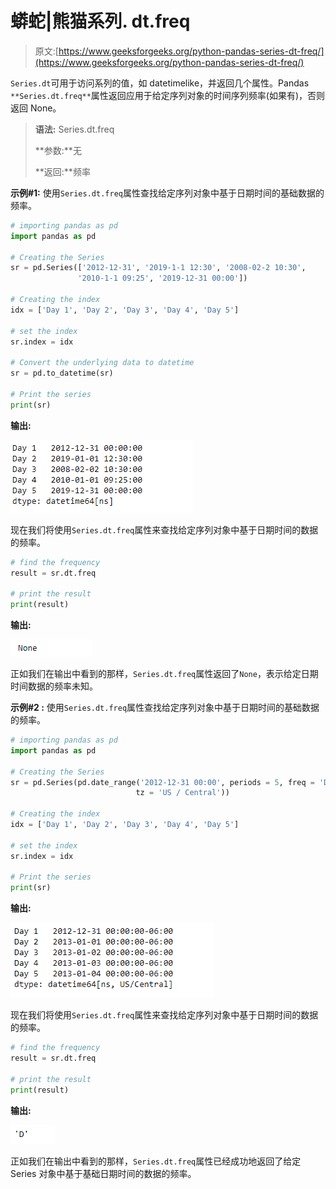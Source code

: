 # 蟒蛇|熊猫系列. dt.freq

> 原文:[https://www.geeksforgeeks.org/python-pandas-series-dt-freq/](https://www.geeksforgeeks.org/python-pandas-series-dt-freq/)

`Series.dt`可用于访问系列的值，如 datetimelike，并返回几个属性。Pandas `**Series.dt.freq**`属性返回应用于给定序列对象的时间序列频率(如果有)，否则返回 None。

> **语法:** Series.dt.freq
> 
> **参数:**无
> 
> **返回:**频率

**示例#1:** 使用`Series.dt.freq`属性查找给定序列对象中基于日期时间的基础数据的频率。

```py
# importing pandas as pd
import pandas as pd

# Creating the Series
sr = pd.Series(['2012-12-31', '2019-1-1 12:30', '2008-02-2 10:30',
               '2010-1-1 09:25', '2019-12-31 00:00'])

# Creating the index
idx = ['Day 1', 'Day 2', 'Day 3', 'Day 4', 'Day 5']

# set the index
sr.index = idx

# Convert the underlying data to datetime 
sr = pd.to_datetime(sr)

# Print the series
print(sr)
```

**输出:**

![](img/d78f036d93937c0d2308be4cace65f1c.png)

现在我们将使用`Series.dt.freq`属性来查找给定序列对象中基于日期时间的数据的频率。

```py
# find the frequency
result = sr.dt.freq

# print the result
print(result)
```

**输出:**

![](img/60b6b3a2b3a346b4225c48e6ce02d530.png)

正如我们在输出中看到的那样，`Series.dt.freq`属性返回了`None`，表示给定日期时间数据的频率未知。

**示例#2 :** 使用`Series.dt.freq`属性查找给定序列对象中基于日期时间的基础数据的频率。

```py
# importing pandas as pd
import pandas as pd

# Creating the Series
sr = pd.Series(pd.date_range('2012-12-31 00:00', periods = 5, freq = 'D',
                            tz = 'US / Central'))

# Creating the index
idx = ['Day 1', 'Day 2', 'Day 3', 'Day 4', 'Day 5']

# set the index
sr.index = idx

# Print the series
print(sr)
```

**输出:**

![](img/b906fe33684d556adb7cbde8289cd8d9.png)

现在我们将使用`Series.dt.freq`属性来查找给定序列对象中基于日期时间的数据的频率。

```py
# find the frequency
result = sr.dt.freq

# print the result
print(result)
```

**输出:**

![](img/109b4510871e14b04c2eac1c1364d0f4.png)

正如我们在输出中看到的那样，`Series.dt.freq`属性已经成功地返回了给定 Series 对象中基于基础日期时间的数据的频率。